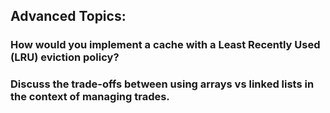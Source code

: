 
## Advanced Topics:
### How would you implement a cache with a Least Recently Used (LRU) eviction policy?
### Discuss the trade-offs between using arrays vs linked lists in the context of managing trades.
